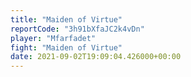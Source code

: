 ```yaml
---
title: "Maiden of Virtue"
reportCode: "3h91bXfaJC2k4vDn"
player: "Mfarfadet"
fight: "Maiden of Virtue"
date: 2021-09-02T19:09:04.426000+00:00
---
```

